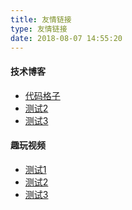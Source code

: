 ```yaml
---
title: 友情链接
type: 友情链接
date: 2018-08-07 14:55:20
---
```


#### 技术博客

- <a href="http://www.codegrids.com" target="_blank">代码格子</a>
- <a href="https://github.com/seeruo" target="_blank">测试2</a>
- <a href="https://github.com/seeruo" target="_blank">测试3</a>

#### 趣玩视频

- <a href="https://github.com/seeruo" target="_blank">测试1</a>
- <a href="https://github.com/seeruo" target="_blank">测试2</a>
- <a href="https://github.com/seeruo" target="_blank">测试3</a>
